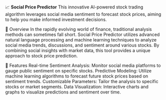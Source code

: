 📈 **Social Price Predictor**
This innovative AI-powered stock trading algorithm leverages social media sentiment to forecast stock prices, aiming to help you make informed investment decisions.

🚀 Overview
In the rapidly evolving world of finance, traditional analysis methods can sometimes fall short. Social Price Predictor utilizes advanced natural language processing and machine learning techniques to analyze social media trends, discussions, and sentiment around various stocks. By combining social insights with market data, this tool provides a unique approach to stock price prediction.

🔑 Features
Real-time Sentiment Analysis: Monitor social media platforms to gauge public sentiment on specific stocks.
Predictive Modeling: Utilize machine learning algorithms to forecast future stock prices based on sentiment trends.
Customizable Parameters: Tailor the analysis to specific stocks or market segments.
Data Visualization: Interactive charts and graphs to visualize predictions and sentiment over time.
